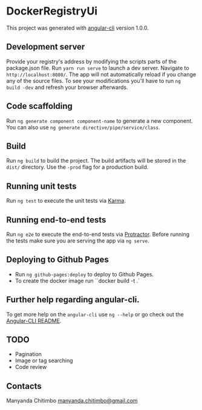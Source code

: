 # DockerRegistryUi


This project was generated with [angular-cli](https://github.com/angular/angular-cli) version 1.0.0.

## Development server
Provide your registry's address by modifying the scripts parts of the package.json file. Run `yarn run serve` to launch a dev server. Navigate to `http://localhost:8080/`. The app will not automatically reload if you change any of the source files. To see your modifications you'll have to run `ng build -dev` and refresh your browser afterwards.


## Code scaffolding

Run `ng generate component component-name` to generate a new component. You can also use `ng generate directive/pipe/service/class`.

## Build

Run `ng build` to build the project. The build artifacts will be stored in the `dist/` directory. Use the `-prod` flag for a production build.

## Running unit tests

Run `ng test` to execute the unit tests via [Karma](https://karma-runner.github.io).

## Running end-to-end tests

Run `ng e2e` to execute the end-to-end tests via [Protractor](http://www.protractortest.org/).
Before running the tests make sure you are serving the app via `ng serve`.

## Deploying to Github Pages

- Run `ng github-pages:deploy` to deploy to Github Pages.
- To create the docker image run ``docker build -t <tag> .`

## Further help regarding angular-cli.

To get more help on the `angular-cli` use `ng --help` or go check out the [Angular-CLI README](https://github.com/angular/angular-cli/blob/master/README.md).


## TODO
* Pagination
* Image or tag searching
* Code review

## Contacts
Manyanda Chitimbo <manyanda.chitimbo@gmail.com>

